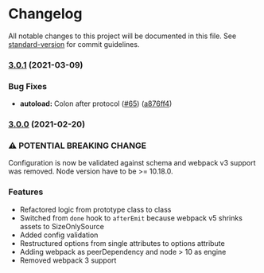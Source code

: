 # Changelog

All notable changes to this project will be documented in this file. See [standard-version](https://github.com/conventional-changelog/standard-version) for commit guidelines.

### [3.0.1](https://github.com/statianzo/webpack-livereload-plugin/compare/v3.0.0...v3.0.1) (2021-03-09)


### Bug Fixes

* **autoload:** Colon after protocol ([#65](https://github.com/statianzo/webpack-livereload-plugin/issues/65)) ([a876ff4](https://github.com/statianzo/webpack-livereload-plugin/commit/a876ff48ebf93ba6dca95603c0446043206f48d0))

### [3.0.0](https://github.com/webpack-contrib/mini-css-extract-plugin/compare/v2.3.0...v3.0.0) (2021-02-20)

### ⚠ POTENTIAL BREAKING CHANGE

Configuration is now be validated against schema and webpack v3 support was removed.
Node version have to be >= 10.18.0.

### Features

* Refactored logic from prototype class to class
* Switched from `done` hook to `afterEmit` because webpack v5 shrinks assets to SizeOnlySource
* Added config validation
* Restructured options from single attributes to options attribute
* Adding webpack as peerDependency and node > 10 as engine
* Removed webpack 3 support
